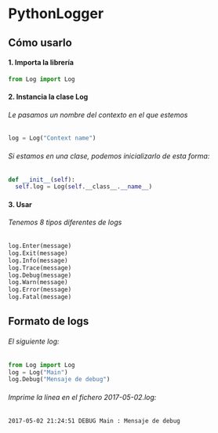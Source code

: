 # PythonLogger

## Cómo usarlo

#### 1. Importa la librería

```python
from Log import Log
```

#### 2. Instancia la clase Log

###### Le pasamos un nombre del contexto en el que estemos

```python
log = Log("Context name")
```

###### Si estamos en una clase, podemos inicializarlo de esta forma:


```python
def __init__(self):
  self.log = Log(self.__class__.__name__)
```

#### 3. Usar

###### Tenemos 8 tipos diferentes de logs

```python
log.Enter(message)
log.Exit(message)
log.Info(message)
log.Trace(message)
log.Debug(message)
log.Warn(message)
log.Error(message)
log.Fatal(message)
```

## Formato de logs

###### El siguiente log:

```python
from Log import Log
log = Log("Main")
log.Debug("Mensaje de debug")
```

###### Imprime la línea en el fichero 2017-05-02.log:
```
2017-05-02 21:24:51 DEBUG Main : Mensaje de debug
```
